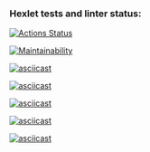 ### Hexlet tests and linter status:
[![Actions Status](https://github.com/schahrom/python-project-49/workflows/hexlet-check/badge.svg)](https://github.com/schahrom/python-project-49/actions)

[![Maintainability](https://api.codeclimate.com/v1/badges/8b5db982a1b7b1000399/maintainability)](https://codeclimate.com/github/schahrom/python-project-49/maintainability)

[![asciicast](https://asciinema.org/a/rQZFGRMwMyA5Na2P5SXDqanc0.svg)](https://asciinema.org/a/rQZFGRMwMyA5Na2P5SXDqanc0)

[![asciicast](https://asciinema.org/a/yIOjmzcC0ir3NwfhsYLQSff76.svg)](https://asciinema.org/a/yIOjmzcC0ir3NwfhsYLQSff76)

[![asciicast](https://asciinema.org/a/RzOoUikRlKPzM7w6rDdY0wMwD.svg)](https://asciinema.org/a/RzOoUikRlKPzM7w6rDdY0wMwD)

[![asciicast](https://asciinema.org/a/aZTChY9bS9sxB2UbrnTbqPExD.svg)](https://asciinema.org/a/aZTChY9bS9sxB2UbrnTbqPExD)

[![asciicast](https://asciinema.org/a/Ec7reOfnQPM0D7mVCCvaCqLXs.svg)](https://asciinema.org/a/Ec7reOfnQPM0D7mVCCvaCqLXs)